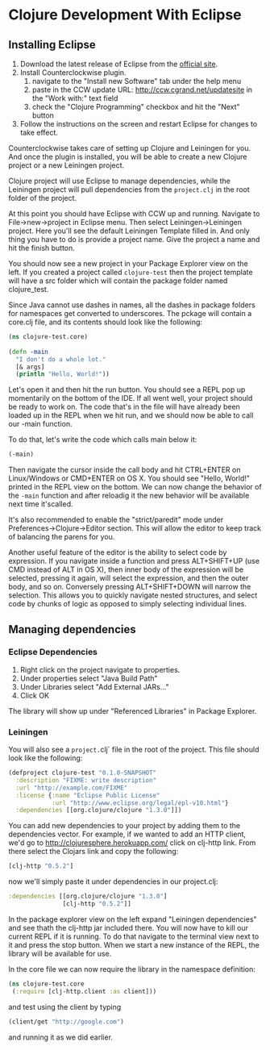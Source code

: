 # Clojure Development With Eclipse

## Installing Eclipse

1. Download the latest release of Eclipse from the [official site](http://www.eclipse.org/downloads/packages/eclipse-ide-java-developers/junor).
2. Install Counterclockwise plugin.
   1. navigate to the "Install new Software" tab under the help menu
   2. paste in the CCW update URL: http://ccw.cgrand.net/updatesite in the "Work with:" text field
   3. check the "Clojure Programming" checkbox and hit the "Next" button
3. Follow the instructions on the screen and restart Eclipse for changes to take effect.

Counterclockwise takes care of setting up Clojure and Leiningen for you. And once the plugin is installed, you will be 
able to create a new Clojure project or a new Leiningen project. 

Clojure project will use Eclipse to manage dependencies, while the Leiningen project will pull dependencies from the
`project.clj` in the root folder of the project.

At this point you should have Eclipse with CCW up and running. Navigate to File->new->project in Eclipse menu. 
Then select Leiningen->Leiningen project. Here you'll see the default Leiningen Template filled in. 
And only thing you have to do is provide a project name. Give the project a name and hit the finish button.

You should now see a new project in your Package Explorer view on the left. If you created a project called 
`clojure-test` then the project template will have a src folder which will contain the package folder named clojure_test.

Since Java cannot use dashes in names, all the dashes in package folders for namespaces get converted to underscores. 
The pckage will contain a core.clj file, and its contents should look like the following:

```clojure
(ns clojure-test.core)
 
(defn -main
  "I don't do a whole lot."
  [& args]
  (println "Hello, World!"))
```

Let's open it and then hit the run button. You should see a REPL pop up momentarily on the bottom of the IDE. 
If all went well, your project should be ready to work on. The code that's in the file will have already been 
loaded up in the REPL when we hit run, and we should now be able to call our -main function.

To do that, let's write the code which calls main below it:

```clojure
(-main)
```

Then navigate the cursor inside the call body and hit CTRL+ENTER on Linux/Windows or CMD+ENTER on OS X. 
You should see "Hello, World!" printed in the REPL view on the bottom. We can now change the behavior of the 
`-main` function and after reloadig it the new behavior will be available next time it'scalled.

It's also recommended to enable the "strict/paredit" mode under Preferences->Clojure->Editor section. 
This will allow the editor to keep track of balancing the parens for you. 

Another useful feature of the editor is the ability to select code by expression. 
If you navigate inside a function and press ALT+SHIFT+UP (use CMD instead of ALT in OS X), then inner 
body of the expression will be selected, pressing it again, will select the expression, and then the outer body, 
and so on. Conversely pressing ALT+SHIFT+DOWN will narrow the selection. This allows you to quickly navigate nested 
structures, and select code by chunks of logic as opposed to simply selecting individual lines.

## Managing dependencies

### Eclipse Dependencies

1. Right click on the project navigate to properties. 
2. Under properties select "Java Build Path"
3. Under Libraries select "Add External JARs..."
4. Click OK

The library will show up under "Referenced Libraries" in Package Explorer.

### Leiningen

You will also see a `project.`clj` file in the root of the project. This file should look like the following:

```clojure
(defproject clojure-test "0.1.0-SNAPSHOT"
  :description "FIXME: write description"
  :url "http://example.com/FIXME"
  :license {:name "Eclipse Public License"
            :url "http://www.eclipse.org/legal/epl-v10.html"}
  :dependencies [[org.clojure/clojure "1.3.0"]])
```

You can add new dependencies to your project by adding them to the dependencies vector. 
For example, if we wanted to add an HTTP client, we'd go to http://clojuresphere.herokuapp.com/ click on clj-http link. 
From there select the Clojars link and copy the following:

```clojure
[clj-http "0.5.2"]
```

now we'll simply paste it under dependencies in our project.clj:

```clojure
:dependencies [[org.clojure/clojure "1.3.0"]
               [clj-http "0.5.2"]]
```

In the package explorer view on the left expand "Leiningen dependencies" 
and see thath the clj-http jar included there. You will now have to kill our current REPL
if it is running. To do that navigate to the terminal view next to it and press the stop button. 
When we start a new instance of the REPL, the library will be available for use. 

In the core file we can now require the library in the namespace definition:

```clojure
(ns clojure-test.core
 (:require [clj-http.client :as client]))
```

and test using the client by typing

```clojure
(client/get "http://google.com")
```

and running it as we did earlier.